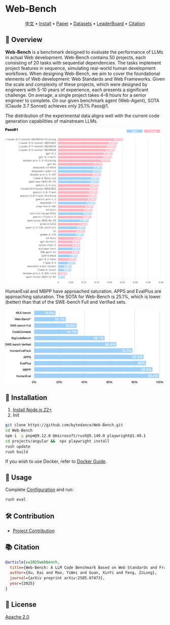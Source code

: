 # Web-Bench


<p align="center">
    <a href="./README.zh_CN.md">中文</a> •
    <a href="#-installation">Install</a> •
    <a href="https://arxiv.org/abs/2505.07473">Paper</a> •
    <a href="https://huggingface.co/datasets/bytedance-research/Web-Bench">Datasets</a> •
    <a href="https://huggingface.co/spaces/bytedance-research/Web-Bench-Leaderboard">LeaderBoard</a> •
    <a href="#-citation">Citation</a>
</p>



## 📖 Overview

**Web-Bench** is a benchmark designed to evaluate the performance of LLMs in actual Web development. Web-Bench contains 50 projects, each consisting of 20 tasks with sequential dependencies. The tasks implement project features in sequence, simulating real-world human development workflows. When designing Web-Bench, we aim to cover the foundational elements of Web development: Web Standards and Web Frameworks. Given the scale and complexity of these projects, which were designed by engineers with 5-10 years of experience, each presents a significant challenge. On average, a single project takes 4–8 hours for a senior engineer to complete. On our given benchmark agent (Web-Agent), SOTA (Claude 3.7 Sonnet) achieves only 25.1\% Pass@1.

The distribution of the experimental data aligns well with the current code generation capabilities of mainstream LLMs.

<img width="500" alt="pass@1" src="./docs/assets/pass-1.png" />

HumanEval and MBPP have approached saturation. APPS and EvalPlus are approaching saturation. The SOTA for Web-Bench is 25.1\%, which is lower (better) than that of the SWE-bench Full and Verified sets.

<img width="500" alt="SOTAs" src="./docs/assets/sotas.png" />


## 🚀 Installation

1. [Install Node.js 22+](https://nodejs.org/en/download)
2. Init
```bash
git clone https://github.com/bytedance/Web-Bench.git
cd Web-Bench
npm i -g pnpm@9.12.0 @microsoft/rush@5.140.0 playwright@1.49.1
cd projects/angular &&  npx playwright install
rush update
rush build
```

If you wish to use Docker, refer to [Docker Guide](https://github.com/bytedance/web-bench/wiki/Docker).

## **📘** Usage

Complete [Configuration](https://github.com/bytedance/web-bench/wiki/Config) and run:

```bash
rush eval
```

## **🛠️** Contribution

* [Project Contribution](https://github.com/bytedance/web-bench/wiki/Project-Contribution)


## **📚** Citation

```bibtex
@article{xu2025webbench,
  title={Web-Bench: A LLM Code Benchmark Based on Web Standards and Frameworks},
  author={Xu, Kai and Mao, YiWei and Guan, XinYi and Feng, ZiLong},
  journal={arXiv preprint arXiv:2505.07473},
  year={2025}
}
```

## **📄** License

[Apache 2.0](./LICENSE.md) 
